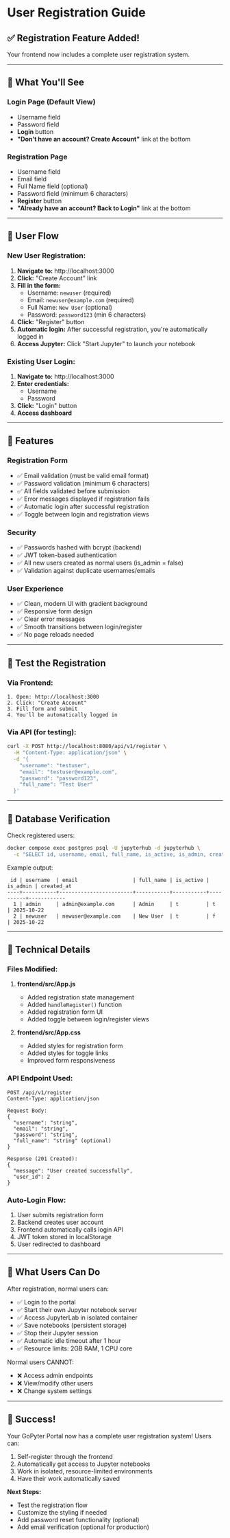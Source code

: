 # User Registration Guide

## ✅ Registration Feature Added!

Your frontend now includes a complete user registration system.

---

## 📸 What You'll See

### Login Page (Default View)
- Username field
- Password field
- **Login** button
- **"Don't have an account? Create Account"** link at the bottom

### Registration Page
- Username field
- Email field
- Full Name field (optional)
- Password field (minimum 6 characters)
- **Register** button
- **"Already have an account? Back to Login"** link at the bottom

---

## 🔄 User Flow

### New User Registration:

1. **Navigate to:** http://localhost:3000
2. **Click:** "Create Account" link
3. **Fill in the form:**
   - Username: `newuser` (required)
   - Email: `newuser@example.com` (required)
   - Full Name: `New User` (optional)
   - Password: `password123` (min 6 characters)
4. **Click:** "Register" button
5. **Automatic login:** After successful registration, you're automatically logged in
6. **Access Jupyter:** Click "Start Jupyter" to launch your notebook

### Existing User Login:

1. **Navigate to:** http://localhost:3000
2. **Enter credentials:**
   - Username
   - Password
3. **Click:** "Login" button
4. **Access dashboard**

---

## 🎨 Features

### Registration Form
- ✅ Email validation (must be valid email format)
- ✅ Password validation (minimum 6 characters)
- ✅ All fields validated before submission
- ✅ Error messages displayed if registration fails
- ✅ Automatic login after successful registration
- ✅ Toggle between login and registration views

### Security
- ✅ Passwords hashed with bcrypt (backend)
- ✅ JWT token-based authentication
- ✅ All new users created as normal users (is_admin = false)
- ✅ Validation against duplicate usernames/emails

### User Experience
- ✅ Clean, modern UI with gradient background
- ✅ Responsive form design
- ✅ Clear error messages
- ✅ Smooth transitions between login/register
- ✅ No page reloads needed

---

## 🧪 Test the Registration

### Via Frontend:
```
1. Open: http://localhost:3000
2. Click: "Create Account"
3. Fill form and submit
4. You'll be automatically logged in
```

### Via API (for testing):
```bash
curl -X POST http://localhost:8080/api/v1/register \
  -H "Content-Type: application/json" \
  -d '{
    "username": "testuser",
    "email": "testuser@example.com",
    "password": "password123",
    "full_name": "Test User"
  }'
```

---

## 📝 Database Verification

Check registered users:
```bash
docker compose exec postgres psql -U jupyterhub -d jupyterhub \
  -c "SELECT id, username, email, full_name, is_active, is_admin, created_at FROM backend.users;"
```

Example output:
```
 id | username  | email                  | full_name | is_active | is_admin | created_at
----+-----------+------------------------+-----------+-----------+----------+------------
  1 | admin     | admin@example.com      | Admin     | t         | t        | 2025-10-22
  2 | newuser   | newuser@example.com    | New User  | t         | f        | 2025-10-22
```

---

## 🔧 Technical Details

### Files Modified:
1. **frontend/src/App.js**
   - Added registration state management
   - Added `handleRegister()` function
   - Added registration form UI
   - Added toggle between login/register views

2. **frontend/src/App.css**
   - Added styles for registration form
   - Added styles for toggle links
   - Improved form responsiveness

### API Endpoint Used:
```
POST /api/v1/register
Content-Type: application/json

Request Body:
{
  "username": "string",
  "email": "string",
  "password": "string",
  "full_name": "string" (optional)
}

Response (201 Created):
{
  "message": "User created successfully",
  "user_id": 2
}
```

### Auto-Login Flow:
1. User submits registration form
2. Backend creates user account
3. Frontend automatically calls login API
4. JWT token stored in localStorage
5. User redirected to dashboard

---

## 🚀 What Users Can Do

After registration, normal users can:
- ✅ Login to the portal
- ✅ Start their own Jupyter notebook server
- ✅ Access JupyterLab in isolated container
- ✅ Save notebooks (persistent storage)
- ✅ Stop their Jupyter session
- ✅ Automatic idle timeout after 1 hour
- ✅ Resource limits: 2GB RAM, 1 CPU core

Normal users CANNOT:
- ❌ Access admin endpoints
- ❌ View/modify other users
- ❌ Change system settings

---

## 🎉 Success!

Your GoPyter Portal now has a complete user registration system! Users can:
1. Self-register through the frontend
2. Automatically get access to Jupyter notebooks
3. Work in isolated, resource-limited environments
4. Have their work automatically saved

**Next Steps:**
- Test the registration flow
- Customize the styling if needed
- Add password reset functionality (optional)
- Add email verification (optional for production)
